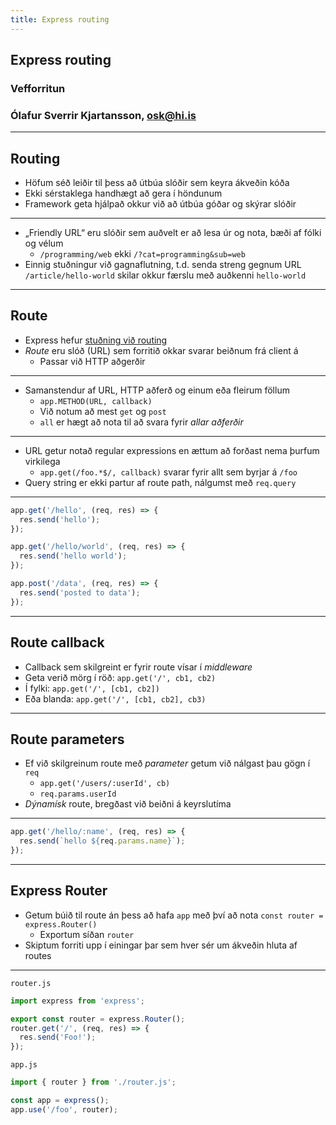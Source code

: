 ```yaml
---
title: Express routing
---
```


## Express routing

### Vefforritun

### Ólafur Sverrir Kjartansson, [osk@hi.is](mailto:osk@hi.is)

---

## Routing

* Höfum séð leiðir til þess að útbúa slóðir sem keyra ákveðin kóða
* Ekki sérstaklega handhægt að gera í höndunum
* Framework geta hjálpað okkur við að útbúa góðar og skýrar slóðir

***

* „Friendly URL“ eru slóðir sem auðvelt er að lesa úr og nota, bæði af fólki og vélum
  * `/programming/web` ekki `/?cat=programming&sub=web`
* Einnig stuðningur við gagnaflutning, t.d. senda streng gegnum URL
  `/article/hello-world` skilar okkur færslu með auðkenni `hello-world`

***

## Route

* Express hefur [stuðning við routing](https://expressjs.com/guide/routing.html)
* _Route_ eru slóð (URL) sem forritið okkar svarar beiðnum frá client á
  * Passar við HTTP aðgerðir

***

* Samanstendur af URL, HTTP aðferð og einum eða fleirum föllum
  * `app.METHOD(URL, callback)`
  * Við notum að mest `get` og `post`
  * `all` er hægt að nota til að svara fyrir _allar aðferðir_

***

* URL getur notað regular expressions en ættum að forðast nema þurfum virkilega
  * `app.get(/foo.*$/, callback)` svarar fyrir allt sem byrjar á `/foo`
* Query string er ekki partur af route path, nálgumst með `req.query`

***

<!-- eslint-disable no-undef -->

```javascript
app.get('/hello', (req, res) => {
  res.send('hello');
});

app.get('/hello/world', (req, res) => {
  res.send('hello world');
});

app.post('/data', (req, res) => {
  res.send('posted to data');
});
```

***

## Route callback

* Callback sem skilgreint er fyrir route vísar í _middleware_
* Geta verið mörg í röð:
  `app.get('/', cb1, cb2)`
* Í fylki:
  `app.get('/', [cb1, cb2])`
* Eða blanda:
  `app.get('/', [cb1, cb2], cb3)`

***

## Route parameters

* Ef við skilgreinum route með _parameter_ getum við nálgast þau gögn í `req`
  * `app.get('/users/:userId', cb)`
  * `req.params.userId`
* _Dýnamísk_ route, bregðast við beiðni á keyrslutíma

***

<!-- eslint-disable no-undef -->

```javascript
app.get('/hello/:name', (req, res) => {
  res.send(`hello ${req.params.name}`);
});
```

***

## Express Router

* Getum búið til route án þess að hafa `app` með því að nota `const router = express.Router()`
  * Exportum síðan `router`
* Skiptum forriti upp í einingar þar sem hver sér um ákveðin hluta af routes

***

`router.js`

<!-- eslint-disable import/no-extraneous-dependencies -->

```javascript
import express from 'express';

export const router = express.Router();
router.get('/', (req, res) => {
  res.send('Foo!');
});
```

`app.js`

<!-- eslint-disable import/no-unresolved, no-undef -->

```javascript
import { router } from './router.js';

const app = express();
app.use('/foo', router);
```
